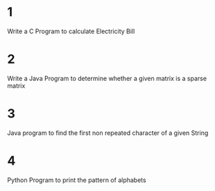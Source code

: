 # 1
Write a C Program to calculate Electricity Bill

# 2
Write a Java Program to determine whether a given matrix is a sparse matrix

# 3
Java program to find the first non repeated character of a given String

# 4
Python Program to print the pattern of alphabets
